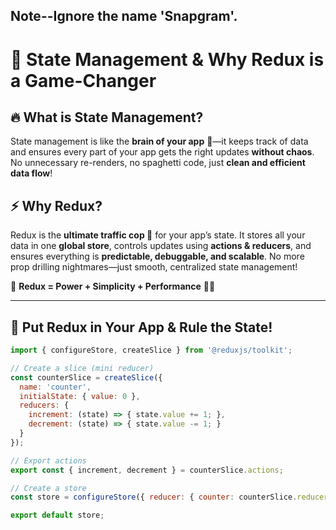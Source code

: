 ## Note--Ignore the name 'Snapgram'.


# 🚀 State Management & Why Redux is a Game-Changer  

## 🔥 What is State Management?  
State management is like the **brain of your app** 🧠—it keeps track of data and ensures every part of your app gets the right updates **without chaos**. No unnecessary re-renders, no spaghetti code, just **clean and efficient data flow**!  

## ⚡ Why Redux?  
Redux is the **ultimate traffic cop 🚦** for your app’s state. It stores all your data in one **global store**, controls updates using **actions & reducers**, and ensures everything is **predictable, debuggable, and scalable**. No more prop drilling nightmares—just smooth, centralized state management!  

🚀 **Redux = Power + Simplicity + Performance** 💪🔥  

---

## 🌟 Put Redux in Your App & Rule the State!  
```js
import { configureStore, createSlice } from '@reduxjs/toolkit';

// Create a slice (mini reducer)
const counterSlice = createSlice({
  name: 'counter',
  initialState: { value: 0 },
  reducers: {
    increment: (state) => { state.value += 1; },
    decrement: (state) => { state.value -= 1; }
  }
});

// Export actions
export const { increment, decrement } = counterSlice.actions;

// Create a store
const store = configureStore({ reducer: { counter: counterSlice.reducer } });

export default store;

